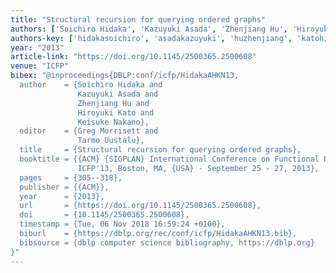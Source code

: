 ```yaml
---
title: "Structural recursion for querying ordered graphs"
authors: ['Soichiro Hidaka', 'Kazuyuki Asada', 'Zhenjiang Hu', 'Hiroyuki Kato', 'Keisuke Nakano']
authors-key: ['hidakasoichiro', 'asadakazuyuki', 'huzhenjiang', 'katohiroyuki', 'nakanokeisuke']
year: "2013"
article-link: "https://doi.org/10.1145/2500365.2500608"
venue: "ICFP"
bibex: "@inproceedings{DBLP:conf/icfp/HidakaAHKN13,
  author    = {Soichiro Hidaka and
               Kazuyuki Asada and
               Zhenjiang Hu and
               Hiroyuki Kato and
               Keisuke Nakano},
  editor    = {Greg Morrisett and
               Tarmo Uustalu},
  title     = {Structural recursion for querying ordered graphs},
  booktitle = {{ACM} {SIGPLAN} International Conference on Functional Programming,
               ICFP'13, Boston, MA, {USA} - September 25 - 27, 2013},
  pages     = {305--318},
  publisher = {{ACM}},
  year      = {2013},
  url       = {https://doi.org/10.1145/2500365.2500608},
  doi       = {10.1145/2500365.2500608},
  timestamp = {Tue, 06 Nov 2018 16:59:24 +0100},
  biburl    = {https://dblp.org/rec/conf/icfp/HidakaAHKN13.bib},
  bibsource = {dblp computer science bibliography, https://dblp.org}
}"
---
```

